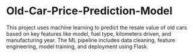 # Old-Car-Price-Prediction-Model
This project uses machine learning to predict the resale value of old cars based on key features like model, fuel type, kilometers driven, and manufacturing year. The ML pipeline includes data cleaning, feature engineering, model training, and deployment using Flask.
